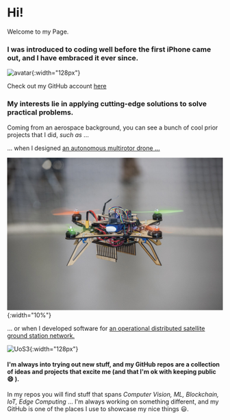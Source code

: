 # Hi!

Welcome to my Page.

### I was introduced to coding well before the first iPhone came out, and I have embraced it ever since.

![avatar](https://avatars0.githubusercontent.com/u/15460982){:width="128px"}

Check out my GitHub account [here](https://GitHub.com/MNahad)

### My interests lie in applying cutting-edge solutions to solve practical problems.

Coming from an aerospace background, you can see a bunch of cool prior projects that I did, _such as_ ...

... when I designed [an autonomous multirotor drone ...](https://github.com/MNahad/soton-multirotor)

![QuadFly](https://github.com/MNahad/soton-multirotor/raw/master/assets/Untitled2.jpg "The UAV in flight"){:width="10%"}

... or when I developed software for [an operational distributed satellite ground station network.](https://github.com/UoS3)

![UoS3](https://avatars3.githubusercontent.com/u/27415968){:width="128px"}

#### I'm always into trying out new stuff, and my GitHub repos are a collection of ideas and projects that excite me (and that I'm ok with keeping public 😄 ).

In my repos you will find stuff that spans _Computer Vision, ML, Blockchain, IoT, Edge Computing_ ... I'm always working on something different, and my GitHub is one of the places I use to showcase my nice things 😃.
